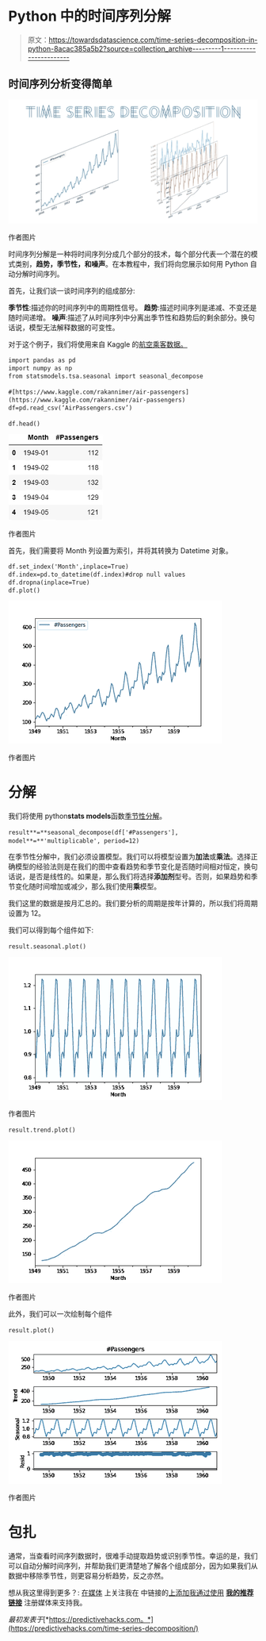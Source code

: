 # Python 中的时间序列分解

> 原文：<https://towardsdatascience.com/time-series-decomposition-in-python-8acac385a5b2?source=collection_archive---------1----------------------->

## 时间序列分析变得简单

![](img/f558ec3d8023d1d7d7b488afaeca5d15.png)

作者图片

时间序列分解是一种将时间序列分成几个部分的技术，每个部分代表一个潜在的模式类别，**趋势，季节性，**和**噪声**。在本教程中，我们将向您展示如何用 Python 自动分解时间序列。

首先，让我们谈一谈时间序列的组成部分:

**季节性**:描述你的时间序列中的周期性信号。
**趋势**:描述时间序列是递减、不变还是随时间递增。
**噪声**:描述了从时间序列中分离出季节性和趋势后的剩余部分。换句话说，模型无法解释数据的可变性。

对于这个例子，我们将使用来自 Kaggle 的[航空乘客数据。](https://www.kaggle.com/rakannimer/air-passengers?select=AirPassengers.csv)

```
import pandas as pd
import numpy as np
from statsmodels.tsa.seasonal import seasonal_decompose

#[https://www.kaggle.com/rakannimer/air-passengers](https://www.kaggle.com/rakannimer/air-passengers)
df=pd.read_csv(‘AirPassengers.csv’)

df.head()
```

![](img/f3e22dcd4eed8951ffc53f92866cbbfa.png)

作者图片

首先，我们需要将 Month 列设置为索引，并将其转换为 Datetime 对象。

```
df.set_index('Month',inplace=True)
df.index=pd.to_datetime(df.index)#drop null values
df.dropna(inplace=True)
df.plot()
```

![](img/e2c3378a29791e0da89808455587810d.png)

作者图片

# 分解

我们将使用 python**stats models**函数[季节性分解](https://www.statsmodels.org/stable/generated/statsmodels.tsa.seasonal.seasonal_decompose.html)。

`result**=**seasonal_decompose(df['#Passengers'], model**=**'multiplicable', period=12)`

在季节性分解中，我们必须设置模型。我们可以将模型设置为**加法**或**乘法**。选择正确模型的经验法则是在我们的图中查看趋势和季节变化是否随时间相对恒定，换句话说，是否是线性的。如果是，那么我们将选择**添加剂**型号。否则，如果趋势和季节变化随时间增加或减少，那么我们使用**乘**模型。

我们这里的数据是按月汇总的。我们要分析的周期是按年计算的，所以我们将周期设置为 12。

我们可以得到每个组件如下:

`result.seasonal.plot()`

![](img/3dc8af5290e915a4921bb0bf75d46d51.png)

作者图片

`result.trend.plot()`

![](img/4537312941822ca64e848e3bc793b9bd.png)

作者图片

此外，我们可以一次绘制每个组件

`result.plot()`

![](img/f7deed0587180a8737d1ce7e2ec7688d.png)

作者图片

# 包扎

通常，当查看时间序列数据时，很难手动提取趋势或识别季节性。幸运的是，我们可以自动分解时间序列，并帮助我们更清楚地了解各个组成部分，因为如果我们从数据中移除季节性，则更容易分析趋势，反之亦然。

想从我这里得到更多？:
[在媒体](https://medium.com/@billybonaros) 上关注我在
中链接的[上添加我通过使用](https://www.linkedin.com/in/billybonaros/) [**我的推荐链接**](https://billybonaros.medium.com/membership) 注册媒体来支持我。

*最初发表于*[*https://predictivehacks.com。*](https://predictivehacks.com/time-series-decomposition/)